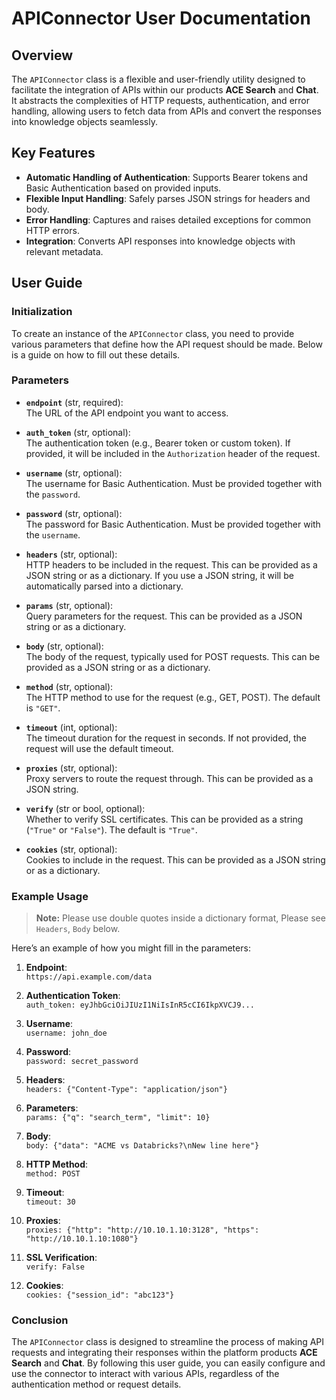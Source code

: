 # APIConnector User Documentation

## Overview

The `APIConnector` class is a flexible and user-friendly utility designed to facilitate the integration of APIs within our products **ACE Search** and **Chat**. It abstracts the complexities of HTTP requests, authentication, and error handling, allowing users to fetch data from APIs and convert the responses into knowledge objects seamlessly.

## Key Features

- **Automatic Handling of Authentication**: Supports Bearer tokens and Basic Authentication based on provided inputs.
- **Flexible Input Handling**: Safely parses JSON strings for headers and body.
- **Error Handling**: Captures and raises detailed exceptions for common HTTP errors.
- **Integration**: Converts API responses into knowledge objects with relevant metadata.

## User Guide

### Initialization

To create an instance of the `APIConnector` class, you need to provide various parameters that define how the API request should be made. Below is a guide on how to fill out these details.

### Parameters

- **`endpoint`** (str, required):  
  The URL of the API endpoint you want to access.

- **`auth_token`** (str, optional):  
  The authentication token (e.g., Bearer token or custom token). If provided, it will be included in the `Authorization` header of the request.

- **`username`** (str, optional):  
  The username for Basic Authentication. Must be provided together with the `password`.

- **`password`** (str, optional):  
  The password for Basic Authentication. Must be provided together with the `username`.

- **`headers`** (str, optional):  
  HTTP headers to be included in the request. This can be provided as a JSON string or as a dictionary. If you use a JSON string, it will be automatically parsed into a dictionary.

- **`params`** (str, optional):  
  Query parameters for the request. This can be provided as a JSON string or as a dictionary.

- **`body`** (str, optional):  
  The body of the request, typically used for POST requests. This can be provided as a JSON string or as a dictionary.

- **`method`** (str, optional):  
  The HTTP method to use for the request (e.g., GET, POST). The default is `"GET"`.

- **`timeout`** (int, optional):  
  The timeout duration for the request in seconds. If not provided, the request will use the default timeout.

- **`proxies`** (str, optional):  
  Proxy servers to route the request through. This can be provided as a JSON string.

- **`verify`** (str or bool, optional):  
  Whether to verify SSL certificates. This can be provided as a string (`"True"` or `"False"`). The default is `"True"`.

- **`cookies`** (str, optional):  
  Cookies to include in the request. This can be provided as a JSON string or as a dictionary.

### Example Usage

> **Note:**
> Please use double quotes inside a dictionary format, Please see `Headers`, `Body` below.

Here’s an example of how you might fill in the parameters:

1. **Endpoint**:  
   `https://api.example.com/data`

2. **Authentication Token**:  
   `auth_token: eyJhbGciOiJIUzI1NiIsInR5cCI6IkpXVCJ9...`

3. **Username**:  
   `username: john_doe`

4. **Password**:  
   `password: secret_password`

5. **Headers**:  
   `headers: {"Content-Type": "application/json"}`

6. **Parameters**:  
   `params: {"q": "search_term", "limit": 10}`

7. **Body**:  
   `body: {"data": "ACME vs Databricks?\nNew line here"}`

8. **HTTP Method**:  
   `method: POST`

9. **Timeout**:  
   `timeout: 30`

10. **Proxies**:  
    `proxies: {"http": "http://10.10.1.10:3128", "https": "http://10.10.1.10:1080"}`

11. **SSL Verification**:  
    `verify: False`

12. **Cookies**:  
    `cookies: {"session_id": "abc123"}`


### Conclusion

The `APIConnector` class is designed to streamline the process of making API requests and integrating their responses within the platform products **ACE Search** and **Chat**. By following this user guide, you can easily configure and use the connector to interact with various APIs, regardless of the authentication method or request details.
